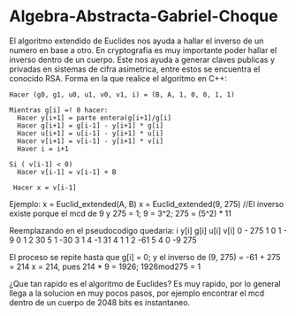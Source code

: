 # Algebra-Abstracta-Gabriel-Choque

El algoritmo extendido de Euclides nos ayuda a hallar el inverso de un numero en base a otro.
En cryptografia es muy importante poder hallar el inverso dentro de un cuerpo.
Este nos ayuda a generar claves publicas y privadas en sistemas de cifra asimetrica, entre estos se encuentra el conocido RSA.
Forma en la que realice el algoritmo en C++:

    Hacer (g0, g1, u0, u1, v0, v1, i) = (B, A, 1, 0, 0, 1, 1)

    Mientras g[i] =! 0 hacer:
      Hacer y[i+1] = parte entera(g[i+1]/g[i]
      Hacer g[i+1] = g[i-1] - y[i+1] * g[i]
      Hacer u[i+1] = u[i-1] - y[i+1] * u[i]
      Hacer v[i+1] = v[i-1] - y[i+1] * v[i]
      Haver i = i+1

    Si ( v[i-1] < 0)
      Hacer v[i-1] = v[i-1] + B

     Hacer x = v[i-1]
    
Ejemplo:
  x = Euclid_extended(A, B)
  x = Euclid_extended(9, 275)    //El inverso existe porque el mcd de 9 y 275 = 1; 9 = 3^2; 275 = (5^2) * 11
  
  Reemplazando en el pseudocodigo quedaria:
  i     y[i]     g[i]     u[i]     v[i]
  0     -        275      1        0
  1     -        9        0        1
  2     30       5        1        -30
  3     1        4        -1       31
  4     1        1        2        -61
  5     4        0        -9       275 
  
  El proceso se repite hasta que g[i] = 0; y el inverso de (9, 275) = -61 + 275 = 214
  x = 214, pues 214 * 9 = 1926; 1926mod275 = 1
  
  ¿Que tan rapido es el algoritmo de Euclides?
  Es muy rapido, por lo general llega a la solucion en muy pocos pasos, por ejemplo encontrar el mcd dentro de un cuerpo de
  2048 bits es instantaneo.
